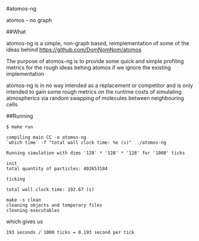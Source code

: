 #atomos-ng 

atomos - no graph


##What

atomos-ng is a simple, non-graph based, reimplementation of
some of the ideas behind https://github.com/DomNomNom/atomos

The purpose of atomos-ng is to provide some quick and simple profiling metrics
for the rough ideas behing atomos if we
ignore the existing implementation

atomos-ng is in no way intended as a replacement or competitor
and is only intended to gain some rough metrics on the runtime
costs of simulating atmospherics via random swapping of molecules
between neighbouring cells


##Running

    $ make run

    compiling main CC -o atomos-ng
    `which time` -f "total wall clock time: %e (s)"  ./atomos-ng

    Running simulation with dims '128' * '128' * '128' for '1000' ticks

    init
    total quantity of particles: 402653184

    ticking

    total wall clock time: 192.67 (s)

    make -s clean
    cleaning objects and temporary files
    cleaning executables


which gives us

    193 seconds / 1000 ticks = 0.193 second per tick

